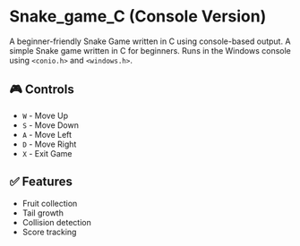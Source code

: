 # Snake_game_C (Console Version)
A beginner-friendly Snake Game written in C using console-based output.
A simple Snake game written in C for beginners. Runs in the Windows console using `<conio.h>` and `<windows.h>`.

## 🎮 Controls
- `W` - Move Up
- `S` - Move Down
- `A` - Move Left
- `D` - Move Right
- `X` - Exit Game

## ✅ Features
- Fruit collection
- Tail growth
- Collision detection
- Score tracking

